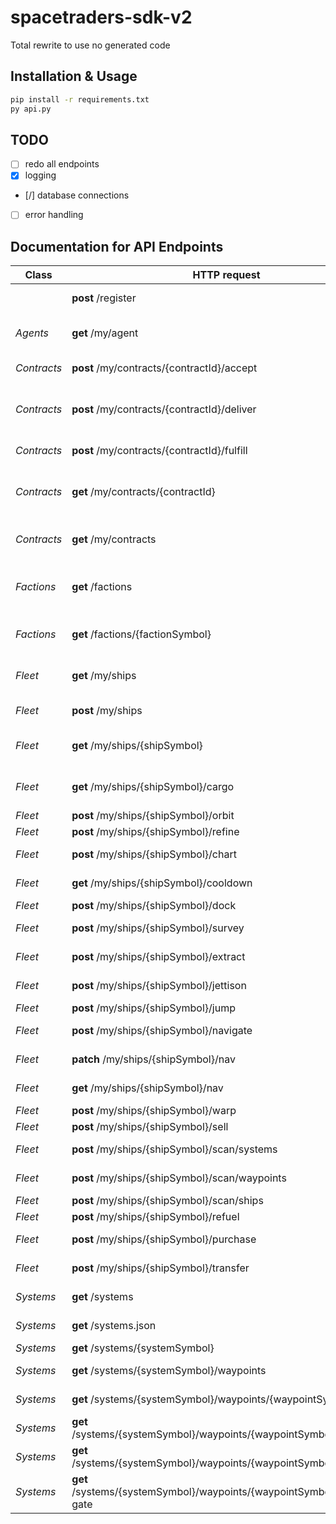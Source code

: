 # spacetraders-sdk-v2
Total rewrite to use no generated code

## Installation & Usage
```sh
pip install -r requirements.txt
py api.py
```
## TODO

- [ ] redo all endpoints
- [x] logging
- [/] database connections
- [ ] error handling

## Documentation for API Endpoints

Class        | HTTP request  | Description   | Implemented
------------ | ------------- | ------------- | -------------
|            | **post** /register | Register New Agent | 
 *Agents*     | **get** /my/agent | Fetch your agent's details. | 
 *Contracts*  | **post** /my/contracts/{contractId}/accept | Accept a contract. | 
 *Contracts*  | **post** /my/contracts/{contractId}/deliver | Deliver cargo on a given contract. | 
 *Contracts*  | **post** /my/contracts/{contractId}/fulfill | Fulfill a contract | 
 *Contracts*  | **get** /my/contracts/{contractId} | Get the details of a contract by ID. | 
 *Contracts*  | **get** /my/contracts | List all of your contracts. | 
 *Factions*   | **get** /factions | List all discovered factions in the game. | 
 *Factions*   | **get** /factions/{factionSymbol} | View the details of a faction. | 
 *Fleet*      | **get** /my/ships | Retrieve all of your ships. | 
 *Fleet*      | **post** /my/ships | Purchase a ship | 
 *Fleet*      | **get** /my/ships/{shipSymbol} | Retrieve the details of your ship. |  
 *Fleet*      | **get** /my/ships/{shipSymbol}/cargo | Retrieve the cargo of your ship. |  
 *Fleet*      | **post** /my/ships/{shipSymbol}/orbit | Orbit Ship | 
 *Fleet*      | **post** /my/ships/{shipSymbol}/refine | Ship Refine | 
 *Fleet*      | **post** /my/ships/{shipSymbol}/chart | Create Chart | 
 *Fleet*      | **get** /my/ships/{shipSymbol}/cooldown | Get Ship Cooldown | 
 *Fleet*      | **post** /my/ships/{shipSymbol}/dock | Dock Ship | 
 *Fleet*      | **post** /my/ships/{shipSymbol}/survey | Create Survey | 
 *Fleet*      | **post** /my/ships/{shipSymbol}/extract | Extract Resources | 
 *Fleet*      | **post** /my/ships/{shipSymbol}/jettison | Jettison Cargo | 
 *Fleet*      | **post** /my/ships/{shipSymbol}/jump | Jump Ship | 
 *Fleet*      | **post** /my/ships/{shipSymbol}/navigate | Navigate Ship | 
 *Fleet*      | **patch** /my/ships/{shipSymbol}/nav | Patch Ship Nav | 
 *Fleet*      | **get** /my/ships/{shipSymbol}/nav | Get Ship Nav | 
 *Fleet*      | **post** /my/ships/{shipSymbol}/warp | Warp Ship | 
 *Fleet*      | **post** /my/ships/{shipSymbol}/sell | Sell Cargo | 
 *Fleet*      | **post** /my/ships/{shipSymbol}/scan/systems | Scan Systems | 
 *Fleet*      | **post** /my/ships/{shipSymbol}/scan/waypoints | Scan Waypoints | 
 *Fleet*      | **post** /my/ships/{shipSymbol}/scan/ships | Scan Ships | 
 *Fleet*      | **post** /my/ships/{shipSymbol}/refuel | Refuel Ship | 
 *Fleet*      | **post** /my/ships/{shipSymbol}/purchase | Purchase Cargo | 
 *Fleet*      | **post** /my/ships/{shipSymbol}/transfer | Transfer Cargo | 
 *Systems*    | **get** /systems | List Systems | 
 *Systems*    | **get** /systems.json | Get all systems. | 
 *Systems*    | **get** /systems/{systemSymbol} | Get System | 
 *Systems*    | **get** /systems/{systemSymbol}/waypoints | List Waypoints | 
 *Systems*    | **get** /systems/{systemSymbol}/waypoints/{waypointSymbol} | Get Waypoint | 
 *Systems*    | **get** /systems/{systemSymbol}/waypoints/{waypointSymbol}/market | Get Market | 
 *Systems*    | **get** /systems/{systemSymbol}/waypoints/{waypointSymbol}/shipyard | Get Shipyard | 
 *Systems*    | **get** /systems/{systemSymbol}/waypoints/{waypointSymbol}/jump-gate | Get Jump Gate | 
